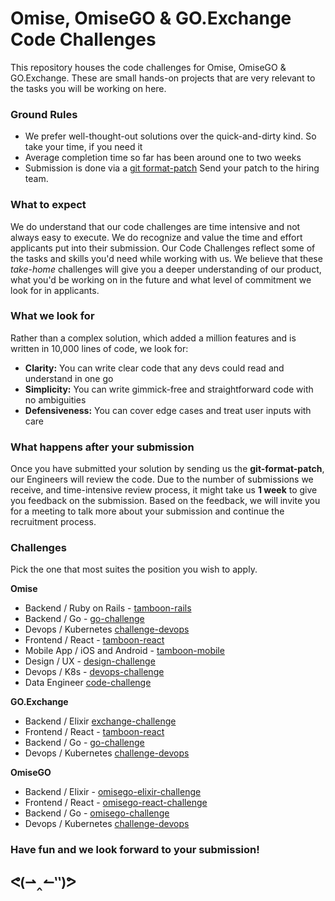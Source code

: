 # Omise, OmiseGO & GO.Exchange Code Challenges

This repository houses the code challenges for Omise, OmiseGO & GO.Exchange. These are
small hands-on projects that are very relevant to the tasks you will be working on here.

### Ground Rules

* We prefer well-thought-out solutions over the quick-and-dirty kind. So take your time,
  if you need it 
* Average completion time so far has been around one to two weeks
* Submission is done via a [git format-patch](https://git-scm.com/docs/git-format-patch)
  Send your patch to the hiring team.

### What to expect

We do understand that our code challenges are time intensive and not always easy to
execute. We do recognize and value the time and effort applicants put into their
submission. Our Code Challenges reflect some of the tasks and skills you'd need while
working with us. We believe that these *take-home* challenges will give you a deeper
understanding of our product, what you'd be working on in the future and what level of
commitment we look for in applicants.

### What we look for

Rather than a complex solution, which added a million features and is written in 10,000
lines of code, we look for:

* **Clarity:** You can write clear code that any devs could read and understand in one go
* **Simplicity:** You can write gimmick-free and straightforward code with no ambiguities
* **Defensiveness:** You can cover edge cases and treat user inputs with care

### What happens after your submission

Once you have submitted your solution by sending us the **git-format-patch**, our
Engineers will review the code. Due to the number of submissions we receive, and
time-intensive review process, it might take us **1 week** to give you feedback on the
submission. Based on the feedback, we will invite you for a meeting to talk more about
your submission and continue the recruitment process.

### Challenges

Pick the one that most suites the position you wish to apply.

**Omise**

* Backend / Ruby on Rails - [tamboon-rails](https://github.com/omise/challenges/tree/challenge-rails)
* Backend / Go - [go-challenge](https://github.com/omise/challenges/tree/challenge-go)
* Devops / Kubernetes [challenge-devops](https://github.com/omise/challenges/tree/challenge-devops)
* Frontend / React - [tamboon-react](https://github.com/omise/challenges/tree/challenge-react)
* Mobile App / iOS and Android - [tamboon-mobile](https://github.com/omise/challenges/tree/challenge-mobile)
* Design / UX - [design-challenge](https://github.com/omise/challenges/blob/challenge-design/design-challenge.pdf)
* Devops / K8s - [devops-challenge](https://github.com/omise/challenges/tree/challenge-devops)
* Data Engineer [code-challenge](https://github.com/omise/challenges/tree/challenge-data-engineer)

**GO.Exchange**

* Backend / Elixir [exchange-challenge](https://gist.github.com/theesit-omise/26abab54487996d9702535421b459858)
* Frontend / React - [tamboon-react](https://github.com/theesit-omise/challenges/tree/challenge-react)
* Backend / Go - [go-challenge](https://github.com/omise/challenges/tree/challenge-go)
* Devops / Kubernetes [challenge-devops](https://github.com/omise/challenges/tree/challenge-devops)


**OmiseGO**

* Backend / Elixir - [omisego-elixir-challenge](https://gist.github.com/T-Dnzt/73813aa982d060d87e64e52cd9543799)
* Frontend / React - [omisego-react-challenge](https://gist.github.com/T-Dnzt/71b2fa89ca47c465119bd3d9ed94db29)
* Backend / Go - [omisego-challenge](https://github.com/omise/challenges/tree/challenge-go)
* Devops / Kubernetes [challenge-devops](https://github.com/omise/challenges/tree/challenge-devops)

### Have fun and we look forward to your submission!


<h2>
ᕙ(⇀‸↼‶)ᕗ
</h2>

